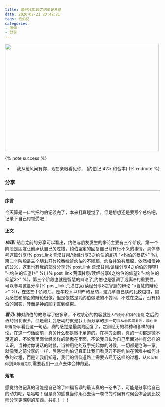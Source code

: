 ```yaml
---
title: 读经分享10之约伯记总结
date: 2020-02-21 23:42:21
tags: 约伯记
categories:
- 信仰
- 分享
---
```

<img src="https://blog-1257711631.cos.ap-nanjing.myqcloud.com/20200216213201.png" width=500 height=350>

{% note success %}
* 　我从前风闻有你，现在亲眼看见你。
                            (约伯记 42:5 和合本)
{% endnote %}

### 分享
***

#### 序言
今天算是一口气把约伯记读完了，本来打算睡觉了，但是想想还是要写个总结吧，记录下自己的领受吧！

#### 正文
***梳理:***
结合之前的分享可以看出，约伯与朋友发生的争论主要有三个阶段，第一个阶段是朋友让他承认自己的过错，约伯坚定的回复自己没有行不义的事情，具体参考这篇分享{% post_link 荒漠甘泉/读经分享3之约伯的反抗 "<约伯的反抗>" %},第二个阶段是三个朋友开始轮番控诉约伯的不顺服，约伯并没有屈服，依然相信神的公义，这里也有我的部分分享{% post_link 荒漠甘泉/读经分享4之约伯的仰望1 "<约伯的仰望1>" %},{% post_link 荒漠甘泉/读经分享6之约伯的仰望2 "<约伯的仰望2>" %}，第三个阶段也就是智慧的辩论了,约伯也是强调了远离`恶`的重要性，可以参考这篇分享{% post_link 荒漠甘泉/读经分享8之智慧的辩论 "<智慧的辩论>" %}，在这三个阶段后，是年轻人以利户的总结，这几章自己读的比较粗糙，因为感觉和前面的辩论很像，但是依然是对约伯做法的不赞同，不过在之后，没有约伯的回答，转而是神的回复直到结束。

***看见:***
神对约伯的教导写了很多章，不过核心的内容就是`人的渺小`和`神的全能`,之后约伯的回复很少，但是最让我感动的就是我上面分享的那一句`我从前风闻有你，现在亲眼看见你`.看到这一句话，真的感觉是最美的回复了，之前经历的种种和各样的辩论，在这一句话面前，真的什么都是微不足道的。在神的面前，真的一切都是微不足道的，不论我里面曾经怎样的骄傲在里面，不论我自认为自己里面对神有怎样的认识，当神对你说话的时候，当神用他的双手托起你的时候，一切都是沧海一粟。就像我之前分享的一样，我感觉约伯记真正让我们看见的不是约伯在苦难中如何斗争的过程，而是让我们知道，我们的信仰道路上需要去经历这样的过程，从`风闻有你`到`亲眼看见你`,需要我们一点点去体会神的爱。

#### 落笔

感觉约伯记真的可能是自己除了四福音读的最认真的一卷书了，可能是分享给自己的动力吧，哈哈哈！但是真的感觉当你用心去读一卷书的时候有时候会体会到比牧师分享更深刻的东西。共勉！！！